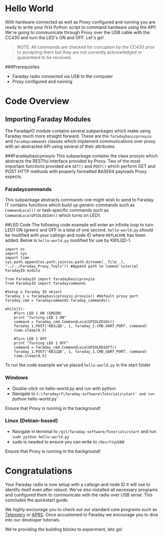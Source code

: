 # Hello World

With hardware connected as well as Proxy configured and running you are ready to write your first Python script to command hardware using the API! We're going to communicate through Proxy over the USB cable with the CC430 and turn the LED's ON and OFF. Let's go!

> NOTE: All commands are checked for corruption by the CC430 prior to accepting them but they are not currently acknowledged or guaranteed to be received.

###Prerequisites
 * Faraday radio connected via USB to the computer
 * Proxy configured and running
 
# Code Overview
## Importing Faraday Modules
The FaradayIO module contains several subpackages which make using Faraday much more straight forward. These are the ```faradaybasicproxyio``` and ```faradaycommands``` classes which implement communications over proxy with an abstracted API using several of their attributes.

###Faradaybasicproxyio
This subpackage contains the class proxyio which abstracts the RESTful interface provided by Proxy. Two of the most important functions provided are ```GET()``` and ```POST()``` which perform GET and POST HTTP methods with properly formatted BASE64 payloads Proxy expects.

### Faradaycommands
This subpackage abstracts commands one might wish to send to Faraday. IT contains functions which build up generic commands such as ```CommandLocal()``` or task-specific commands such as ```CommandLocalGPIOLED1On()``` which turns on LED1.

##LED Code
The following code example will enter an infinite loop to turn LED1 ON (green) and OFF in a total of one second. `hello-world.py` should be modified with your callsign and node ID where `REPLACEME` has been added. Below is `hello-world.py` modified for use by KB1LQD-1.
```
import os
import sys
import time
sys.path.append(os.path.join(os.path.dirname(__file__), "../../Faraday_Proxy_Tools")) #Append path to common tutorial FaradayIO module

from FaradayIO import faradaybasicproxyio
from FaradayIO import faradaycommands

#Setup a Faraday IO object
faraday_1 = faradaybasicproxyio.proxyio() #default proxy port
faraday_cmd = faradaycommands.faraday_commands()

while(1):
    #Turn LED 1 ON (GREEN)
    print "Turning LED 1 ON"
    command = faraday_cmd.CommandLocalGPIOLED1On()
    faraday_1.POST('KB1LQD', 1, faraday_1.CMD_UART_PORT, command)
    time.sleep(0.5)

    #Turn LED 1 OFF
    print "Turning LED 1 OFF"
    command = faraday_cmd.CommandLocalGPIOLED1Off()
    faraday_1.POST('KB1LQD', 1, faraday_1.CMD_UART_PORT, command)
    time.sleep(0.5)
```

To run the code example we've placed `hello-world.py` in the start folder
### Windows
 * Double-click on hello-world.py and run with python
 * Navigate to `C:\faradayrf\faraday-software\Tutorials\start' and run `python hello-world.py`
 
Ensure that Proxy is running in the background!
 
### Linux (Debian-based)
 * Navigate in terminal to `/git/faraday-software/Tutorials/start` and run `sudo python hello-world.py`
  * sudo is needed to ensure you can write to `/dev/ttyUSB0`
  
Ensure that Proxy is running in the background!

# Congratulations
Your Faraday radio is now setup with a callsign and node ID it will use to identify itself even after reboot. We've also installed all necessary programs and configured them to communicate with the radio over USB serial. This concludes the quickstart guide.

We highly encourage you to check out our standard core programs such as [Telemetry](../../Applications/Telemetry) or [APRS](../../Applications/APRS). Once accustomed to Faraday we encourage you to dive into our developer tutorials. 

We're providing the building blocks to experiment, lets go!

